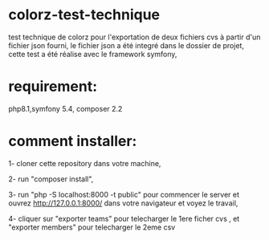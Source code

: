 # colorz-test-technique
test technique de colorz pour l'exportation de deux fichiers cvs à partir d'un fichier json fourni,
le fichier json a été integré dans le dossier de projet,
cette test a été réalise avec le framework symfony,

# requirement:
php8.1,symfony 5.4, composer 2.2

# comment installer:
1- cloner cette repository dans votre machine,

2- run "composer install",

3- run "php -S localhost:8000 -t public" pour commencer le server et ouvrez http://127.0.0.1:8000/ dans votre navigateur et voyez le travail,

4- cliquer sur "exporter teams" pour telecharger le 1ere ficher cvs , et  "exporter members" pour telecharger le 2eme csv
